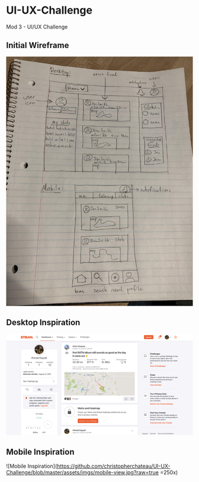 # UI-UX-Challenge
Mod 3 - UI/UX Challenge

## Initial Wireframe
![Initial Wirefram](https://github.com/christopherchateau/UI-UX-Challenge/blob/master/assets/imgs/wireframe.jpg?raw=true)

## Desktop Inspiration
![Desktop Inspiration](https://github.com/christopherchateau/UI-UX-Challenge/blob/master/assets/imgs/Screen%20Shot%202018-10-16%20at%2010.27.35%20AM.png?raw=true)
 
## Mobile Inspiration
![Mobile Inspiration](https://github.com/christopherchateau/UI-UX-Challenge/blob/master/assets/imgs/mobile-view.jpg?raw=true =250x)
